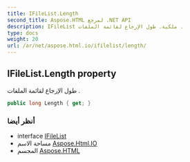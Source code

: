 ```yaml
---
title: IFileList.Length
second_title: Aspose.HTML لمرجع .NET API
description: IFileList ملكية. طول الإرجاع لقائمة الملفات .
type: docs
weight: 20
url: /ar/net/aspose.html.io/ifilelist/length/
---
```

## IFileList.Length property

طول الإرجاع لقائمة الملفات .

```csharp
public long Length { get; }
```

### أنظر أيضا

* interface [IFileList](../)
* مساحة الاسم [Aspose.Html.IO](../../ifilelist/)
* المجسم [Aspose.HTML](../../../)



